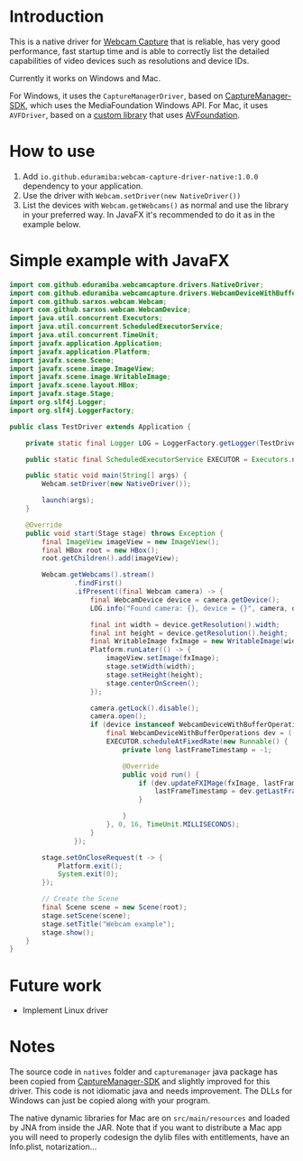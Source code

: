 # Introduction

This is a native driver for [Webcam Capture](https://github.com/sarxos/webcam-capture) that is reliable, has very good performance, fast startup time and is able to correctly list the detailed capabilities of video devices such as resolutions and device IDs.

Currently it works on Windows and Mac.

For Windows, it uses the `CaptureManagerDriver`, based on [CaptureManager-SDK](https://www.codeproject.com/Articles/1017223/CaptureManager-SDK-Capturing-Recording-and-Streami), which uses the MediaFoundation Windows API.
For Mac, it uses `AVFDriver`, based on a [custom library](https://github.com/eduramiba/libvideocapture-avfoundation) that uses [AVFoundation](https://developer.apple.com/av-foundation/).

# How to use

1. Add `io.github.eduramiba:webcam-capture-driver-native:1.0.0` dependency to your application.
2. Use the driver with `Webcam.setDriver(new NativeDriver())`
3. List the devices with `Webcam.getWebcams()` as normal and use the library in your preferred way. In JavaFX it's recommended to do it as in the example below.

# Simple example with JavaFX

```java
import com.github.eduramiba.webcamcapture.drivers.NativeDriver;
import com.github.eduramiba.webcamcapture.drivers.WebcamDeviceWithBufferOperations;
import com.github.sarxos.webcam.Webcam;
import com.github.sarxos.webcam.WebcamDevice;
import java.util.concurrent.Executors;
import java.util.concurrent.ScheduledExecutorService;
import java.util.concurrent.TimeUnit;
import javafx.application.Application;
import javafx.application.Platform;
import javafx.scene.Scene;
import javafx.scene.image.ImageView;
import javafx.scene.image.WritableImage;
import javafx.scene.layout.HBox;
import javafx.stage.Stage;
import org.slf4j.Logger;
import org.slf4j.LoggerFactory;

public class TestDriver extends Application {

    private static final Logger LOG = LoggerFactory.getLogger(TestDriver.class);

    public static final ScheduledExecutorService EXECUTOR = Executors.newScheduledThreadPool(4);

    public static void main(String[] args) {
        Webcam.setDriver(new NativeDriver());

        launch(args);
    }

    @Override
    public void start(Stage stage) throws Exception {
        final ImageView imageView = new ImageView();
        final HBox root = new HBox();
        root.getChildren().add(imageView);

        Webcam.getWebcams().stream()
                .findFirst()
                .ifPresent((final Webcam camera) -> {
                    final WebcamDevice device = camera.getDevice();
                    LOG.info("Found camera: {}, device = {}", camera, device);

                    final int width = device.getResolution().width;
                    final int height = device.getResolution().height;
                    final WritableImage fxImage = new WritableImage(width, height);
                    Platform.runLater(() -> {
                        imageView.setImage(fxImage);
                        stage.setWidth(width);
                        stage.setHeight(height);
                        stage.centerOnScreen();
                    });

                    camera.getLock().disable();
                    camera.open();
                    if (device instanceof WebcamDeviceWithBufferOperations) {
                        final WebcamDeviceWithBufferOperations dev = ((WebcamDeviceWithBufferOperations) device);
                        EXECUTOR.scheduleAtFixedRate(new Runnable() {
                            private long lastFrameTimestamp = -1;

                            @Override
                            public void run() {
                                if (dev.updateFXIMage(fxImage, lastFrameTimestamp)) {
                                    lastFrameTimestamp = dev.getLastFrameTimestamp();
                                }

                            }
                        }, 0, 16, TimeUnit.MILLISECONDS);
                    }
                });

        stage.setOnCloseRequest(t -> {
            Platform.exit();
            System.exit(0);
        });

        // Create the Scene
        final Scene scene = new Scene(root);
        stage.setScene(scene);
        stage.setTitle("Webcam example");
        stage.show();
    }
}
```

# Future work

* Implement Linux driver

# Notes

The source code in `natives` folder and `capturemanager` java package has been copied from [CaptureManager-SDK](https://www.codeproject.com/Articles/1017223/CaptureManager-SDK-Capturing-Recording-and-Streami) and slightly improved for this driver. This code is not idiomatic java and needs improvement.
The DLLs for Windows can just be copied along with your program.

The native dynamic libraries for Mac are on `src/main/resources` and loaded by JNA from inside the JAR.
Note that if you want to distribute a Mac app you will need to properly codesign the dylib files with entitlements, have an Info.plist, notarization...
